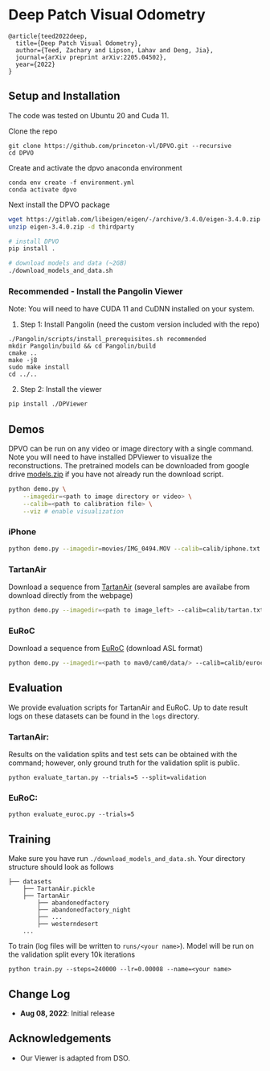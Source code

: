 # Deep Patch Visual Odometry

```
@article{teed2022deep,
  title={Deep Patch Visual Odometry},
  author={Teed, Zachary and Lipson, Lahav and Deng, Jia},
  journal={arXiv preprint arXiv:2205.04502},
  year={2022}
}
```


## Setup and Installation
The code was tested on Ubuntu 20 and Cuda 11.

Clone the repo
```
git clone https://github.com/princeton-vl/DPVO.git --recursive
cd DPVO
```
Create and activate the dpvo anaconda environment
```
conda env create -f environment.yml
conda activate dpvo
```

Next install the DPVO package
```bash
wget https://gitlab.com/libeigen/eigen/-/archive/3.4.0/eigen-3.4.0.zip
unzip eigen-3.4.0.zip -d thirdparty

# install DPVO
pip install .

# download models and data (~2GB)
./download_models_and_data.sh
```


### Recommended - Install the Pangolin Viewer
Note: You will need to have CUDA 11 and CuDNN installed on your system.

1. Step 1: Install Pangolin (need the custom version included with the repo)
```
./Pangolin/scripts/install_prerequisites.sh recommended
mkdir Pangolin/build && cd Pangolin/build
cmake ..
make -j8
sudo make install
cd ../..
```

2. Step 2: Install the viewer
```bash
pip install ./DPViewer
```


## Demos
DPVO can be run on any video or image directory with a single command. Note you will need to have installed DPViewer to visualize the reconstructions. The pretrained models can be downloaded from google drive [models.zip](https://drive.google.com/file/d/1dRqftpImtHbbIPNBIseCv9EvrlHEnjhX/view?usp=sharing) if you have not already run the download script.


```bash
python demo.py \
    --imagedir=<path to image directory or video> \
    --calib=<path to calibration file> \
    --viz # enable visualization
```

### iPhone
```bash
python demo.py --imagedir=movies/IMG_0494.MOV --calib=calib/iphone.txt --stride=5 --viz 
```

### TartanAir
Download a sequence from [TartanAir](https://theairlab.org/tartanair-dataset/) (several samples are availabe from download directly from the webpage)
```bash
python demo.py --imagedir=<path to image_left> --calib=calib/tartan.txt --stride=1 --viz 
```

### EuRoC
Download a sequence from [EuRoC](https://projects.asl.ethz.ch/datasets/doku.php?id=kmavvisualinertialdatasets) (download ASL format)
```bash
python demo.py --imagedir=<path to mav0/cam0/data/> --calib=calib/euroc.txt --stride=2 --viz 
```

## Evaluation
We provide evaluation scripts for TartanAir and EuRoC. Up to date result logs on these datasets can be found in the `logs` directory.

### TartanAir:
Results on the validation splits and test sets can be obtained with the command; however, only ground truth for the validation split is public.
```
python evaluate_tartan.py --trials=5 --split=validation
```

### EuRoC:
```
python evaluate_euroc.py --trials=5
```

## Training
Make sure you have run `./download_models_and_data.sh`. Your directory structure should look as follows

```Shell
├── datasets
    ├── TartanAir.pickle
    ├── TartanAir
        ├── abandonedfactory
        ├── abandonedfactory_night
        ├── ...
        ├── westerndesert
    ...
```

To train (log files will be written to `runs/<your name>`). Model will be run on the validation split every 10k iterations
```
python train.py --steps=240000 --lr=0.00008 --name=<your name>
```

## Change Log
* **Aug 08, 2022**: Initial release


## Acknowledgements
* Our Viewer is adapted from DSO.